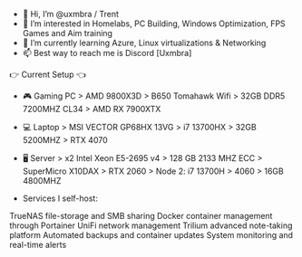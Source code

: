 - 👋 Hi, I’m @uxmbra / Trent
- 👀 I’m interested in Homelabs, PC Building, Windows Optimization, FPS Games and Aim training
- 🌱 I’m currently learning Azure, Linux virtualizations & Networking
- 📫 Best way to reach me is Discord [Uxmbra]

👉 Current Setup 👈

- 🎮 Gaming PC > AMD 9800X3D > B650 Tomahawk Wifi > 32GB DDR5 7200MHZ CL34 > AMD RX 7900XTX
- 💻 Laptop > MSI VECTOR GP68HX 13VG > i7 13700HX > 32GB 5200MHZ > RTX 4070
- 🖥️ Server > x2 Intel Xeon E5-2695 v4 > 128 GB 2133 MHZ ECC > SuperMicro X10DAX > RTX 2060 > Node 2: i7 13700H > 4060 > 16GB 4800MHZ

- Services I self-host: 

TrueNAS file-storage and SMB sharing
Docker container management through Portainer
UniFi network management
Trilium advanced note-taking platform
Automated backups and container updates
System monitoring and real-time alerts
<!---
uxmbra/uxmbra is a ✨ special ✨ repository because its `README.md` (this file) appears on your GitHub profile.
You can click the Preview link to take a look at your changes.
--->
